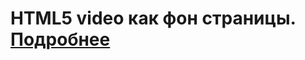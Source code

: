 HTML5 video как фон страницы. [Подробнее](http://arm1.ru/blog/html5-video-kak-fon-stranitsy)
===========================
